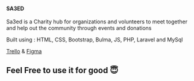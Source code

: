 #### SA3ED

Sa3ed is a Charity hub for organizations and volunteers to meet together and help out the community through events and donations

Built using : HTML, CSS, Bootstrap, Bulma, JS, PHP, Laravel and MySql

[Trello](https://trello.com/b/Z5d1IQ39/sa3ed)
&
[Figma](https://www.figma.com/file/mt9ssW9bvmEH3TwTFMHYsI/Sa3ed?node-id=0%3A1)

## Feel Free to use it for good :innocent:
